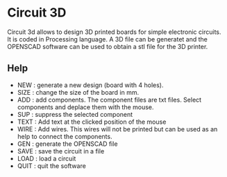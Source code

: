 # Circuit 3D
Circuit 3d allows to design 3D printed boards for simple electronic circuits. It is coded in Processing language.
A 3D file can be generatet and the OPENSCAD software can be used to obtain a stl file for the 3D printer.

## Help

- NEW : generate a new design (board with 4 holes).
- SIZE : change the size of the board in mm.
- ADD : add components. The component files are txt files. Select components and deplace them with the mouse. 
- SUP : suppress the selected component
- TEXT : Add  text at the clicked position of the mouse
- WIRE : Add wires. This wires will not be printed but can be used as an help to connect the components.
- GEN : generate the OPENSCAD file
- SAVE : save the circuit in a file
- LOAD : load a circuit
- QUIT : quit the software